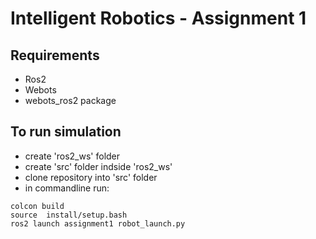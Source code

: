 # Intelligent Robotics - Assignment 1

## Requirements
- Ros2
- Webots
- webots_ros2 package

## To run simulation
- create 'ros2_ws' folder
- create 'src' folder indside 'ros2_ws'
- clone repository into 'src' folder
- in commandline run:
```
colcon build
source  install/setup.bash
ros2 launch assignment1 robot_launch.py
